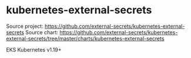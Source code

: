 #  kubernetes-external-secrets

Source project: https://github.com/external-secrets/kubernetes-external-secrets
Source chart: https://github.com/external-secrets/kubernetes-external-secrets/tree/master/charts/kubernetes-external-secrets

EKS Kubernetes v1.19+
